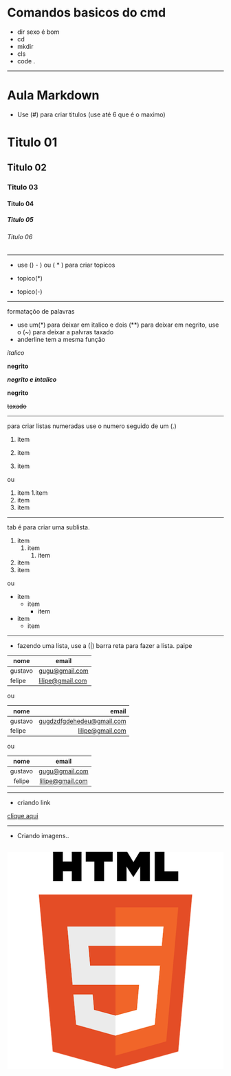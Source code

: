 # Comandos basicos do cmd

- dir
sexo é bom
- cd
- mkdir
- cls
- code . 
---
# Aula Markdown
- Use (#) para criar titulos (use até 6 que é o maximo)
# Titulo 01
## Titulo 02
### Titulo 03
#### Titulo 04
##### Titulo 05
###### Titulo 06  

 --- 

- use () - ) ou ( * ) para criar topicos
* topico(*)
- topico(-)

---

formataçõo de palavras
- use um(*) para deixar em italico e dois (**) para deixar em negrito, use o (~) para deixar a palvras taxado
- anderline tem a mesma função

*italico*

**negrito**

***negrito e intalico***

__negrito__

~~taxado~~

---
para criar listas numeradas use o numero seguido de um (.)

1. item

2. item

3. item 

ou 

1. item
    1.item
1. item
1. item

--- 
tab é para criar uma sublista.

1. item
    1. item
        1. item
1. item
1. item

ou 
- item
    - item  
        - item 
- item
    - item

---
- fazendo uma lista, use a (|) barra reta para fazer a lista. paipe

| nome | email |
| -- | -- |
| gustavo | gugu@gmail.com |
| felipe | lilipe@gmail.com |

ou


| nome | email |
| -- | --: |
| gustavo | gugdzdfgdehedeu@gmail.com |
| felipe | lilipe@gmail.com |

ou


| nome | email |
| :--: | :--: |
| gustavo | gugu@gmail.com |
| felipe | lilipe@gmail.com |

---

- criando link

[clique aqui](https://mope.io/)

---

- Criando imagens..

![html](./imagens/html.png)
---
